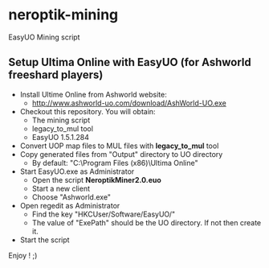# neroptik-mining
EasyUO Mining script

## Setup Ultima Online with EasyUO (for Ashworld freeshard players)

* Install Ultime Online from Ashworld website:
	* http://www.ashworld-uo.com/download/AshWorld-UO.exe
* Checkout this repository. You will obtain:
	* The mining script
	* legacy_to_mul tool
	* EasyUO 1.5.1.284
* Convert UOP map files to MUL files with **legacy_to_mul** tool
* Copy generated files from "Output" directory to UO directory
	* By default: "C:\Program Files (x86)\Ultima Online\"
* Start EasyUO.exe as Administrator
	* Open the script **NeroptikMiner2.0.euo**
	* Start a new client
	* Choose "Ashworld.exe"
* Open regedit as Administrator
	* Find the key "HKCUser/Software/EasyUO/"
	* The value of "ExePath" should be the UO directory. If not then create it.
* Start the script

Enjoy ! ;)